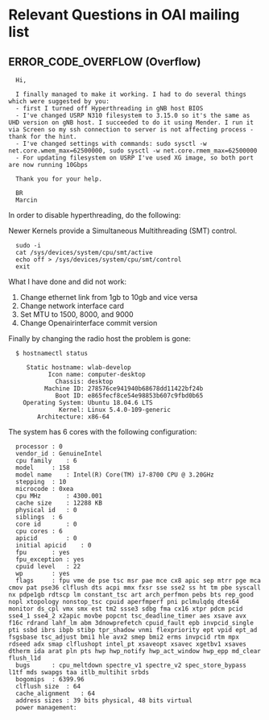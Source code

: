 
# Relevant Questions in OAI mailing list

## ERROR_CODE_OVERFLOW (Overflow) 


      Hi,

      I finally managed to make it working. I had to do several things which were suggested by you:
      - first I turned off Hyperthreading in gNB host BIOS
      - I've changed USRP N310 filesystem to 3.15.0 so it's the same as UHD version on gNB host. I succeeded to do it using Mender. I run it via Screen so my ssh connection to server is not affecting process - thank for the hint.
      - I've changed settings with commands: sudo sysctl -w net.core.wmem_max=62500000, sudo sysctl -w net.core.rmem_max=62500000
      - For updating filesystem on USRP I've used XG image, so both port are now running 10Gbps

      Thank you for your help.

      BR
      Marcin

In order to disable hyperthreading, do the following:

Newer Kernels provide a Simultaneous Multithreading (SMT) control.

      sudo -i
      cat /sys/devices/system/cpu/smt/active
      echo off > /sys/devices/system/cpu/smt/control
      exit


What I have done and did not work:

1. Change ethernet link from 1gb to 10gb and vice versa
2. Change network interface card
3. Set MTU to 1500, 8000, and 9000
4. Change Openairinterface commit version

Finally by changing the radio host the problem is gone:

      $ hostnamectl status
  
         Static hostname: wlab-develop
               Icon name: computer-desktop
                 Chassis: desktop
              Machine ID: 278576ce941940b68678dd11422bf24b
                 Boot ID: e865fecf8ce54e98853b607c9fbd0b65
        Operating System: Ubuntu 18.04.6 LTS
                  Kernel: Linux 5.4.0-109-generic
            Architecture: x86-64
           
The system has 6 cores with the following configuration:

      processor	: 0
      vendor_id	: GenuineIntel
      cpu family	: 6
      model		: 158
      model name	: Intel(R) Core(TM) i7-8700 CPU @ 3.20GHz
      stepping	: 10
      microcode	: 0xea
      cpu MHz		: 4300.001
      cache size	: 12288 KB
      physical id	: 0
      siblings	: 6
      core id		: 0
      cpu cores	: 6
      apicid		: 0
      initial apicid	: 0
      fpu		: yes
      fpu_exception	: yes
      cpuid level	: 22
      wp		: yes
      flags		: fpu vme de pse tsc msr pae mce cx8 apic sep mtrr pge mca cmov pat pse36 clflush dts acpi mmx fxsr sse sse2 ss ht tm pbe syscall nx pdpe1gb rdtscp lm constant_tsc art arch_perfmon pebs bts rep_good nopl xtopology nonstop_tsc cpuid aperfmperf pni pclmulqdq dtes64 monitor ds_cpl vmx smx est tm2 ssse3 sdbg fma cx16 xtpr pdcm pcid sse4_1 sse4_2 x2apic movbe popcnt tsc_deadline_timer aes xsave avx f16c rdrand lahf_lm abm 3dnowprefetch cpuid_fault epb invpcid_single pti ssbd ibrs ibpb stibp tpr_shadow vnmi flexpriority ept vpid ept_ad fsgsbase tsc_adjust bmi1 hle avx2 smep bmi2 erms invpcid rtm mpx rdseed adx smap clflushopt intel_pt xsaveopt xsavec xgetbv1 xsaves dtherm ida arat pln pts hwp hwp_notify hwp_act_window hwp_epp md_clear flush_l1d
      bugs		: cpu_meltdown spectre_v1 spectre_v2 spec_store_bypass l1tf mds swapgs taa itlb_multihit srbds
      bogomips	: 6399.96
      clflush size	: 64
      cache_alignment	: 64
      address sizes	: 39 bits physical, 48 bits virtual
      power management:

